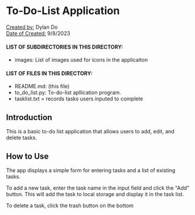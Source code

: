# To-Do-List Application

<u>Created by:</u> Dylan Do <br>
<u>Date of Created:</u> 9/8/2023

<h4>LIST OF SUBDIRECTORIES IN THIS DIRECTORY:</h4>
<ul>
<li> images: List of images used for icons in the applicaiton
</ul>
<h4>LIST OF FILES IN THIS DIRECTORY:</h4>
<ul>
<li> README.md: (this file) 
<li> to_do_list.py: To-do-list apllication program.
<li> tasklist.txt = records tasks users inputed to complete
</ul>

## Introduction
This is a basic to-do list application that allows users to add, edit, and delete tasks.


## How to Use
The app displays a simple form for entering tasks and a list of existing tasks.

To add a new task, enter the task name in the input field and click the "Add" button. This will add the task to local storage and display it in the task list.

To delete a task, click the trash button on the bottom


